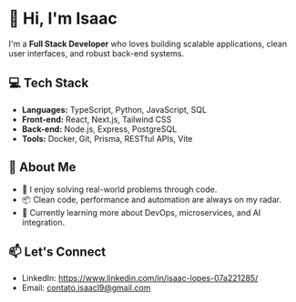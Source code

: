 # 👋 Hi, I'm Isaac

I'm a **Full Stack Developer** who loves building scalable applications, clean user interfaces, and robust back-end systems.

## 💻 Tech Stack

- **Languages:** TypeScript, Python, JavaScript, SQL
- **Front-end:** React, Next.js, Tailwind CSS
- **Back-end:** Node.js, Express, PostgreSQL
- **Tools:** Docker, Git, Prisma, RESTful APIs, Vite

## 🚀 About Me

- 🔧 I enjoy solving real-world problems through code.
- 📦 Clean code, performance and automation are always on my radar.
- 🌱 Currently learning more about DevOps, microservices, and AI integration.

## 📫 Let's Connect

- LinkedIn: https://www.linkedin.com/in/isaac-lopes-07a221285/
- Email: contato.isaacl9@gmail.com

